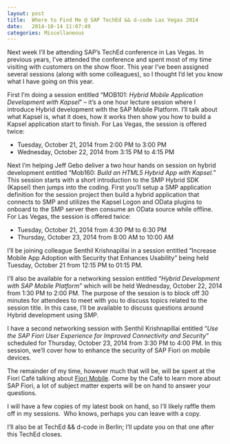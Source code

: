 ```yaml
---
layout: post
title:  Where to Find Me @ SAP TechEd && d-code Las Vegas 2014
date:   2014-10-14 11:07:49
categories: Miscellaneous
---
```

Next week I’ll be attending SAP’s TechEd conference in Las Vegas. In previous years, I’ve attended the conference and spent most of my time visiting with customers on the show floor. This year I’ve been assigned several sessions (along with some colleagues), so I thought I’d let you know what I have going on this year.

First I’m doing a session entitled “MOB101: _Hybrid Mobile Application Development with Kapsel_” – it’s a one hour lecture session where I introduce Hybrid development with the SAP Mobile Platform. I’ll talk about what Kapsel is, what it does, how it works then show you how to build a Kapsel application start to finish. For Las Vegas, the session is offered twice:

*   Tuesday, October 21, 2014 from 2:00 PM to 3:00 PM
*   Wednesday, October 22, 2014 from 3:15 PM to 4:15 PM

Next I’m helping Jeff Gebo deliver a two hour hands on session on hybrid development entitled “Mob160: _Build an HTML5 Hybrid App with Kapsel._” This session starts with a short introduction to the SMP Hybrid SDK (Kapsel) then jumps into the coding. First you’ll setup a SMP application definition for the session project then build a hybrid application that connects to SMP and utilizes the Kapsel Logon and OData plugins to onboard to the SMP server then consume an OData source while offline.  For Las Vegas, the session is offered twice:

*   Tuesday, October 21, 2014 from 4:30 PM to 6:30 PM
*   Thursday, October 23, 2014 from 8:00 AM to 10:00 AM

I’ll be joining colleague Senthil Krishnapillai in a session entitled “Increase Mobile App Adoption with Security that Enhances Usability” being held Tuesday, October 21 from 12:15 PM to 01:15 PM.

I’ll also be available for a networking session entitled “_Hybrid Development with SAP Mobile Platform_” which will be held Wednesday, October 22, 2014 from 1:30 PM to 2:00 PM. The purpose of the session is to block off 30 minutes for attendees to meet with you to discuss topics related to the session title. In this case, I’ll be available to discuss questions around Hybrid development using SMP.

I have a second networking session with Senthil Krishnapillai entitled “_Use the SAP Fiori User Experience for Improved Connectivity and Security_” scheduled for Thursday, October 23, 2014 from 3:30 PM to 4:00 PM. In this session, we’ll cover how to enhance the security of SAP Fiori on mobile devices.

The remainder of my time, however much that will be, will be spent at the Fiori Café talking about [Fiori Mobile](http://scn.sap.com/community/mobile/blog/2014/10/13/update-on-fiori-mobile). Come by the Café to learn more about SAP Fiori, a lot of subject matter experts will be on hand to answer your questions.

I will have a few copies of my latest book on hand, so I’ll likely raffle them off in my sessions.  Who knows, perhaps you can leave with a copy.

I’ll also be at TechEd && d-code in Berlin; I’ll update you on that one after this TechEd closes.